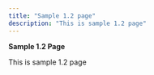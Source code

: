 ```yaml
---
title: "Sample 1.2 page"
description: "This is sample 1.2 page"
---
```

**Sample 1.2 Page**

This is sample 1.2 page

